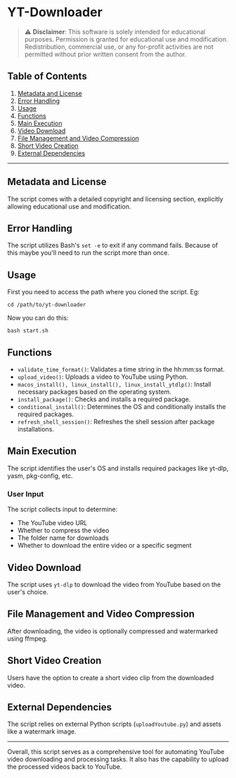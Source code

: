 # YT-Downloader

> :warning: **Disclaimer**: This software is solely intended for educational purposes. Permission is granted for educational use and modification. Redistribution, commercial use, or any for-profit activities are not permitted without prior written consent from the author.

## Table of Contents
1. [Metadata and License](#metadata-and-license)
2. [Error Handling](#error-handling)
3. [Usage](#usage)
4. [Functions](#functions)
5. [Main Execution](#main-execution)
6. [Video Download](#video-download)
7. [File Management and Video Compression](#file-management-and-video-compression)
8. [Short Video Creation](#short-video-creation)
9. [External Dependencies](#external-dependencies)

---

## Metadata and License

The script comes with a detailed copyright and licensing section, explicitly allowing educational use and modification.

## Error Handling

The script utilizes Bash's `set -e` to exit if any command fails. Because of this maybe you'll need to run the script more than once.

## Usage

First you need to access the path where you cloned the script. Eg:

`cd /path/to/yt-downloader`

Now you can do this:

`bash start.sh`

## Functions

- `validate_time_format()`: Validates a time string in the hh:mm:ss format.
- `upload_video()`: Uploads a video to YouTube using Python.
- `macos_install(), linux_install(), linux_install_ytdlp()`: Install necessary packages based on the operating system.
- `install_package()`: Checks and installs a required package.
- `conditional_install()`: Determines the OS and conditionally installs the required packages.
- `refresh_shell_session()`: Refreshes the shell session after package installations.

## Main Execution

The script identifies the user's OS and installs required packages like yt-dlp, yasm, pkg-config, etc.

### User Input

The script collects input to determine:
- The YouTube video URL
- Whether to compress the video
- The folder name for downloads
- Whether to download the entire video or a specific segment

## Video Download

The script uses `yt-dlp` to download the video from YouTube based on the user's choice.

## File Management and Video Compression

After downloading, the video is optionally compressed and watermarked using ffmpeg.

## Short Video Creation

Users have the option to create a short video clip from the downloaded video.

## External Dependencies

The script relies on external Python scripts (`uploadYoutube.py`) and assets like a watermark image.

---

Overall, this script serves as a comprehensive tool for automating YouTube video downloading and processing tasks. It also has the capability to upload the processed videos back to YouTube.
